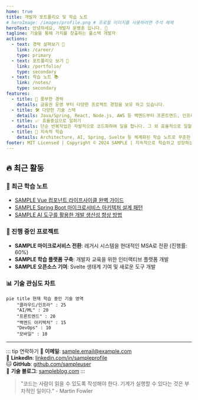 ```yaml
---
home: true
title: 개발자 포트폴리오 및 학습 노트
# heroImage: /images/profile.png # 프로필 이미지를 사용하려면 주석 해제
heroText: 안녕하세요, 개발자 문병훈 입니다. 👋
tagline: 기술을 통해 가치를 창출하는 풀스택 개발자
actions:
  - text: 경력 살펴보기 💼
    link: /career/
    type: primary
  - text: 포트폴리오 보기 🚀
    link: /portfolio/
    type: secondary
  - text: 학습 노트 📚
    link: /notes/
    type: secondary
features:
  - title: 🏢 풍부한 경력
    details: 금융권 운영 부터 다양한 프로젝트 경험을 보유 하고 있습니다. 
  - title: 🛠️ 다양한 기술 스택
    details: Java/Spring, React, Node.js, AWS 등 백엔드부터 프론트엔드, 인프라까지 폭넓은 기술 경험을 보유하고 있습니다.
  - title: 📈 효율중심으로 일하기
    details: 단순 반복작업은 자발적으로 코드화하여 일을 합니다. 그 외 효율적으로 일할수 있는 방안을 늘 모색합니다.
  - title: 🎯 지속적 학습
    details: Architecture, AI, Spring, Svelte 등 체계화된 학습 노트로 꾸준한 성장을 기록합니다.
footer: MIT Licensed | Copyright © 2024 SAMPLE | 지속적으로 학습하고 성장하는 개발자
---
```


## 🔥 최근 활동

### 📝 최근 학습 노트
- [SAMPLE Vue 컴포넌트 라이프사이클 완벽 가이드](/notes/vue-component-lifecycle.md)
- [SAMPLE Spring Boot 마이크로서비스 아키텍처 설계 패턴](/notes/spring/)
- [SAMPLE AI 도구를 활용한 개발 생산성 향상 방법](/notes/ai/)

### 🎨 진행 중인 프로젝트
- **SAMPLE 마이크로서비스 전환**: 레거시 시스템을 현대적인 MSA로 전환 (진행률: 60%)
- **SAMPLE 학습 플랫폼 구축**: 개발자 교육을 위한 인터랙티브 플랫폼 개발
- **SAMPLE 오픈소스 기여**: Svelte 생태계 기여 및 새로운 도구 개발

### 📊 기술 관심도 차트

```mermaid
pie title 현재 학습 중인 기술 영역
    "클라우드/인프라" : 25
    "AI/ML" : 20
    "프론트엔드" : 20
    "백엔드 아키텍처" : 15
    "DevOps" : 10
    "모바일" : 10
```

---

::: tip 연락하기
📧 **이메일**: [sample.email@example.com](mailto:sample.email@example.com)  
💼 **LinkedIn**: [linkedin.com/in/sampleprofile](https://linkedin.com/in/sampleprofile)  
🐱 **GitHub**: [github.com/sampleuser](https://github.com/sampleuser)  
📝 **기술 블로그**: [sampleblog.com](https://sampleblog.com)
:::

> "코드는 사람이 읽을 수 있도록 작성해야 한다. 기계가 실행할 수 있다는 것은 부차적인 일이다." - Martin Fowler